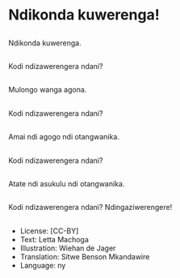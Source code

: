 # Ndikonda kuwerenga!

##
Ndikonda kuwerenga.

##
Kodi ndizawerengera ndani?

##
Mulongo wanga agona.

##
Kodi ndizawerengera ndani?

##
Amai ndi agogo ndi otangwanika.

##
Kodi ndizawerengera ndani?

##
Atate ndi asukulu ndi otangwanika.

##
Kodi ndizawerengera ndani? Ndingaziwerengere!

##
* License: [CC-BY]
* Text: Letta Machoga
* Illustration: Wiehan de Jager
* Translation: Sitwe Benson Mkandawire
* Language: ny
